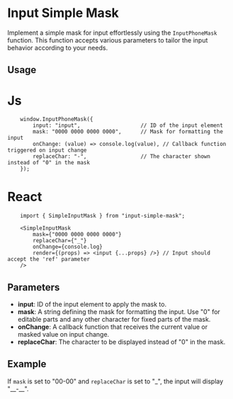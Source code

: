 # Input Simple Mask

Implement a simple mask for input effortlessly using the `InputPhoneMask` function. This function accepts various parameters to tailor the input behavior according to your needs.

## Usage
# Js
```
    window.InputPhoneMask({
        input: "input",                   // ID of the input element
        mask: "0000 0000 0000 0000",      // Mask for formatting the input
        onChange: (value) => console.log(value), // Callback function triggered on input change
        replaceChar: "-",                 // The character shown instead of "0" in the mask
    });
```
# React
```
    import { SimpleInputMask } from "input-simple-mask";
    
    <SimpleInputMask
        mask={"0000 0000 0000 0000"}
        replaceChar={"_"}
        onChange={console.log}
        render={(props) => <input {...props} />} // Input should accept the 'ref' parameter 
    />
```
## Parameters

- **input**: ID of the input element to apply the mask to.
- **mask**: A string defining the mask for formatting the input. Use "0" for editable parts and any other character for fixed parts of the mask.
- **onChange**: A callback function that receives the current value or masked value on input change.
- **replaceChar**: The character to be displayed instead of "0" in the mask.

## Example

If `mask` is set to "00-00" and `replaceChar` is set to "_", the input will display "\_\_-\_\_".

